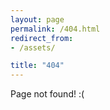 ```yaml
---
layout: page
permalink: /404.html
redirect_from:
- /assets/

title: "404"
---
```


Page not found! :(